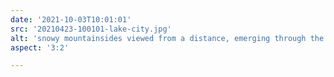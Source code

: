 ```yaml
---
date: '2021-10-03T10:01:01'
src: '20210423-100101-lake-city.jpg'
alt: 'snowy mountainsides viewed from a distance, emerging through the fog'
aspect: '3:2'

---
```

